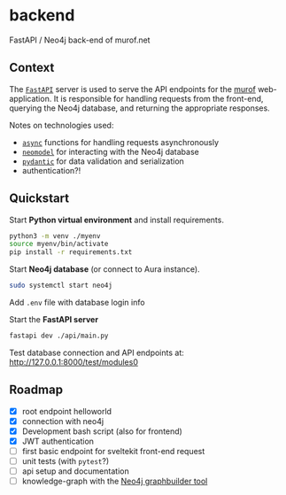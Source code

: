 # backend
FastAPI / Neo4j back-end of murof.net


## Context

The [`FastAPI`](https://fastapi.tiangolo.com/tutorial/first-steps/) server is used to serve the API endpoints for the [murof](murof.net) web-application. It is responsible for handling requests from the front-end, querying the Neo4j database, and returning the appropriate responses.

Notes on technologies used:
- [`async`](https://docs.python.org/3/library/asyncio.html) functions for handling requests asynchronously
- [`neomodel`](https://neomodel.readthedocs.io/en/latest/) for interacting with the Neo4j database
- [`pydantic`](https://docs.pydantic.dev/latest/) for data validation and serialization
- authentication?!


## Quickstart

Start **Python virtual environment** and install requirements.

```bash
python3 -m venv ./myenv
source myenv/bin/activate
pip install -r requirements.txt
```

Start **Neo4j database** (or connect to Aura instance).

```bash
sudo systemctl start neo4j
```
Add `.env` file with database login info

Start the **FastAPI server**

```bash
fastapi dev ./api/main.py
```

Test database connection and API endpoints at: http://127.0.0.1:8000/test/modules0

## Roadmap
- [x] root endpoint helloworld
- [x] connection with neo4j
- [x] Development bash script (also for frontend)
- [x] JWT authentication
- [ ] first basic endpoint for sveltekit front-end request
- [ ] unit tests (with `pytest`?)
- [ ] api setup and documentation
- [ ] knowledge-graph with the [Neo4j graphbuilder tool](https://llm-graph-builder.neo4jlabs.com/)
